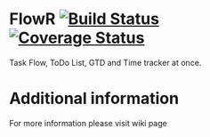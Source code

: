 # FlowR [![Build Status](https://travis-ci.org/wiatrM/FlowR.svg?branch=development)](https://travis-ci.org/wiatrM/FlowR) [![Coverage Status](https://coveralls.io/repos/github/wiatrM/FlowR/badge.svg?branch=development)](https://coveralls.io/github/wiatrM/FlowR?branch=development)
Task Flow, ToDo List, GTD and Time tracker at once.

# Additional information
For more information please visit wiki page
